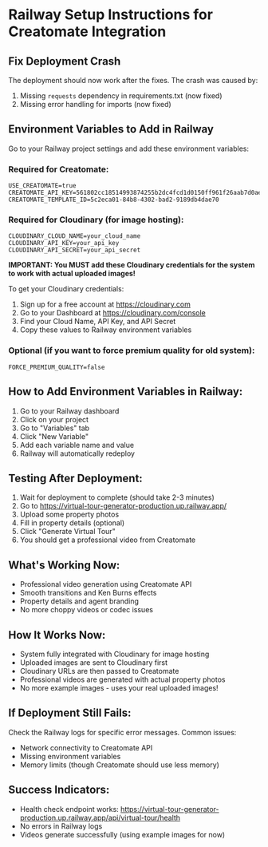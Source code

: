 # Railway Setup Instructions for Creatomate Integration

## Fix Deployment Crash

The deployment should now work after the fixes. The crash was caused by:
1. Missing `requests` dependency in requirements.txt (now fixed)
2. Missing error handling for imports (now fixed)

## Environment Variables to Add in Railway

Go to your Railway project settings and add these environment variables:

### Required for Creatomate:
```
USE_CREATOMATE=true
CREATOMATE_API_KEY=561802cc18514993874255b2dc4fcd1d0150ff961f26aab7d0aee02464704eac33aa94e133e90fa1bb8ac2742c165ab3
CREATOMATE_TEMPLATE_ID=5c2eca01-84b8-4302-bad2-9189db4dae70
```

### Required for Cloudinary (for image hosting):
```
CLOUDINARY_CLOUD_NAME=your_cloud_name
CLOUDINARY_API_KEY=your_api_key
CLOUDINARY_API_SECRET=your_api_secret
```

**IMPORTANT: You MUST add these Cloudinary credentials for the system to work with actual uploaded images!**

To get your Cloudinary credentials:
1. Sign up for a free account at https://cloudinary.com
2. Go to your Dashboard at https://cloudinary.com/console
3. Find your Cloud Name, API Key, and API Secret
4. Copy these values to Railway environment variables

### Optional (if you want to force premium quality for old system):
```
FORCE_PREMIUM_QUALITY=false
```

## How to Add Environment Variables in Railway:

1. Go to your Railway dashboard
2. Click on your project
3. Go to "Variables" tab
4. Click "New Variable"
5. Add each variable name and value
6. Railway will automatically redeploy

## Testing After Deployment:

1. Wait for deployment to complete (should take 2-3 minutes)
2. Go to https://virtual-tour-generator-production.up.railway.app/
3. Upload some property photos
4. Fill in property details (optional)
5. Click "Generate Virtual Tour"
6. You should get a professional video from Creatomate

## What's Working Now:

- Professional video generation using Creatomate API
- Smooth transitions and Ken Burns effects
- Property details and agent branding
- No more choppy videos or codec issues

## How It Works Now:

- System fully integrated with Cloudinary for image hosting
- Uploaded images are sent to Cloudinary first
- Cloudinary URLs are then passed to Creatomate
- Professional videos are generated with actual property photos
- No more example images - uses your real uploaded images!

## If Deployment Still Fails:

Check the Railway logs for specific error messages. Common issues:
- Network connectivity to Creatomate API
- Missing environment variables
- Memory limits (though Creatomate should use less memory)

## Success Indicators:

- Health check endpoint works: https://virtual-tour-generator-production.up.railway.app/api/virtual-tour/health
- No errors in Railway logs
- Videos generate successfully (using example images for now)